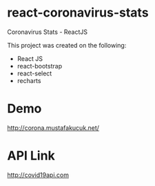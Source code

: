 # react-coronavirus-stats
Coronavirus Stats - ReactJS

This project was created on the following:

- React JS
- react-bootstrap
- react-select
- recharts

# Demo
http://corona.mustafakucuk.net/

# API Link
http://covid19api.com
